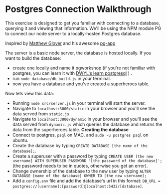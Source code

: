 # Postgres Connection Walkthrough

This exercise is designed to get you familiar with connecting to a database, querying it and viewing that information.
We'll be using the NPM module PG to connect our node server to a locally-hosten Postgres database.

Inspired by [Matthew Glover](https://github.com/matthewglover) and his awesome [pg-app](https://github.com/matthewglover/pg-app/blob/master/get_pups.js)

The server is a basic node server, the database is hosted locally.
If you want to build the database:
- create one locally and name it pgworkshop (if you're not familiar with postgres, you can learn it with [DWYL's learn postgresql](https://github.com/dwyl/learn-postgresql) ) .
- run `node database/db_build.js` in your terminal.
- now you have a database and you've created a superheroes table.

Now lets view this data:
- Running `node src/server.js` in your terminal will start the server.
- Navigate to `localhost:3000/static` in your browser and you'll see the data served from `static.js` .
- Navigate to `localhost:3000/dynamic` in your browser and you'll see the data served from `dynamic.js` which queries the database and returns the data from the superheroes table.
__Creating the database__
- Connect to postgres, `psql` on MAC, and `sudo -u postgres psql` on ubuntu.
- Create the database by typing `CREATE DATABASE [the name of the database];`.
- Create a superuser with a password by typing `CREATE USER [the new username] WITH SUPERUSER PASSWORD '[the password of the database]';` (the password needs to be in quotes, otherwise you get an error).
- Change ownership of the database to the new user by typing `ALTER DATABASE [name of the database] OWNER TO [the new username];`
- Add a `config.env` file and add the database's url in this format:
`DB_URL = postgres://[username]:[password]@localhost:5432/[database]`.
